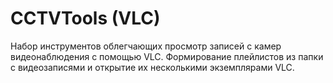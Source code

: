 # CCTVTools (VLC)
Набор инструментов облегчающих просмотр записей с камер видеонаблюдения с помощью VLC. Формирование плейлистов из папки с видеозаписями и открытие их несколькими экземплярами VLC.
